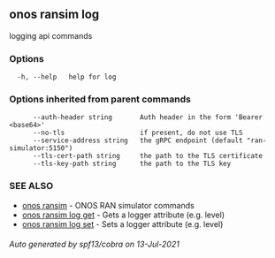 ## onos ransim log

logging api commands

### Options

```
  -h, --help   help for log
```

### Options inherited from parent commands

```
      --auth-header string       Auth header in the form 'Bearer <base64>'
      --no-tls                   if present, do not use TLS
      --service-address string   the gRPC endpoint (default "ran-simulator:5150")
      --tls-cert-path string     the path to the TLS certificate
      --tls-key-path string      the path to the TLS key
```

### SEE ALSO

* [onos ransim](onos_ransim.md)	 - ONOS RAN simulator commands
* [onos ransim log get](onos_ransim_log_get.md)	 - Gets a logger attribute (e.g. level)
* [onos ransim log set](onos_ransim_log_set.md)	 - Sets a logger attribute (e.g. level)

###### Auto generated by spf13/cobra on 13-Jul-2021
